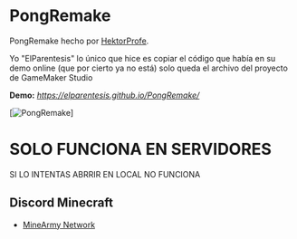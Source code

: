 # PongRemake
PongRemake hecho por [HektorProfe](https://hektorprofe.net).

Yo "ElParentesis" lo único que hice es copiar el código que había en su demo online (que por cierto ya no está) solo queda el archivo del proyecto de GameMaker Studio

**Demo:**
_https://elparentesis.github.io/PongRemake/_

[![PongRemake](https://i.imgur.com/Um8KcPm.png)]

# SOLO FUNCIONA EN SERVIDORES
SI LO INTENTAS ABRRIR EN LOCAL NO FUNCIONA

## Discord Minecraft
  - [MineArmy Network](https://discord.gg/6WBZUS2Vb8)
  
